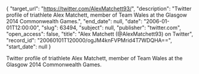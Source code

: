 {
  "target_url": "https://twitter.com/AlexMatchett93/", 
  "description": "Twitter profile of triathlete Alex Matchett, member of Team Wales at the Glasgow 2014 Commonwealth Games.", 
  "end_date": null, 
  "date": "2006-01-01T12:00:00", 
  "slug": 63494, 
  "subject": null, 
  "publisher": "twitter.com", 
  "open_access": false, 
  "title": "Alex Matchett (@AlexMatchett93) on Twitter", 
  "record_id": "20060101T120000/ogJM4knFVPMrid4T7WDQHA==", 
  "start_date": null
}

Twitter profile of triathlete Alex Matchett, member of Team Wales at the Glasgow 2014 Commonwealth Games.
